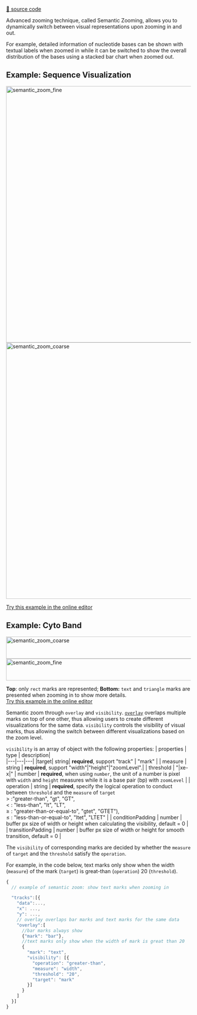 [:link: source code](https://github.com/gosling-lang/gosling.js/blob/43626eaf21417bf36128a405dceeaa6ee00d0851/src/core/gosling.schema.ts#L278)

Advanced zooming technique, called Semantic Zooming, allows you to dynamically switch between visual representations upon zooming in and out. 

<!-- ![SemanticZoom](https://user-images.githubusercontent.com/9922882/108913415-ebe5a600-75f7-11eb-84a2-2536ae9e8e2c.gif) -->

<!-- [Try this example in the online editor](<https://gosling-lang.github.io/gosling.js/?full=false&spec=(X'titleN'Basic%20Semantic%20Zoom%20Example~X'subtitleN'Zoom%20in%20and%20out%20to%20see%20how%20different%20visual%20encoding%20can%20be%20applied%20depending%20on%20the%20zoom%20level~X'layoutN'linear~%20X'centerRadiusN0.5%2CX'tracksN%5BX*(X**'dataN(-'typeN'multivec~-'urlN'https%3A%2F%2Fresgen.io%2Fapi%2Fv1%2Ftileset_info%2F%3Fd%3DUvVPeLHuRDiYA3qwFlm7xQ~-'valueN'y~-'rowN'_~-'columnN'x~-'categoriesN%5B'_'%5D%2C-'binSizeN12X**)%25markN'rect~X**'x%26start%22xe%26end%22styleN('outlineN'black~%20'outlineWidthN1)%25widthN620%25heightN130%2C%0AX**'overlayN%5BKE79F00MJGO800000IjK57B4E9MJGO80000I%24O800000IjK029F73MJGO8000I%24O80000IjK0072B2MJGO800I%24O8000IjKD45E00MJGO80I%24O800IjKCB7AA7MJGO8I%24O80I*)-*%5D-)X**%5DX*)X%5D%0A)*%20%20-X***8*'targetN'mark~-***'thresholdN1000I%2C-***'measure!*'zoomLevel'-*J-**(-***'operationN'K-(-*'colorN('valueN'%23M')%2C-*'visibilityN%5BN!%20OT~-**X%0A*j*)-*%5D-)%2C~'%2C%22~%20'typeN'genomic')%25%24*)%2CJL%25%2CX**'%26N('fieldN'%01%26%25%24%22~jXONMKJI8-*_>) -->

For example, detailed information of nucleotide bases can be shown with textual labels when zoomed in while it can be switched to show the overall distribution of the bases using a stacked bar chart when zoomed out.

## Example: Sequence Visualization
<img src="https://raw.githubusercontent.com/gosling-lang/gosling-docs/master/images/semantic_zoom_1.png" alt="semantic_zoom_fine" width="700">

<img src="https://raw.githubusercontent.com/gosling-lang/gosling-docs/master/images/semantic_zoom_0.png" alt="semantic_zoom_coarse" width="700">  

[Try this example in the online editor](<https://gosling-lang.github.io/gosling.js/?gist=wangqianwen0418/aa231b87458369ea53d071ad59c81812>)

## Example: Cyto Band
<img src="https://raw.githubusercontent.com/gosling-lang/gosling-docs/master/images/semantic_zoom_2.png" alt="semantic_zoom_coarse" height="60" width="700">  

<img src="https://raw.githubusercontent.com/gosling-lang/gosling-docs/master/images/semantic_zoom_3.png" alt="semantic_zoom_fine" height="60" width="700"> 

**Top**: only `rect` marks are represented; **Bottom:** `text` and `triangle` marks are presented when zooming in to show more details.  
[Try this example in the online editor](<https://gosling-lang.github.io/gosling.js/?gist=wangqianwen0418/509f253bf1b815d225f593218ee13211>)


Semantic zoom through `overlay` and `visibility`.
[`overlay`](https://github.com/gosling-lang/gosling-docs/blob/master/docs/Composition.md#overlaid-tracks) overlaps multiple marks on top of one other, thus allowing users to create different visualizations for the same data.
`visibility` controls the visibility of visual marks, thus allowing the switch between different visualizations based on the zoom level.

`visibility` is an array of object with the following properties:
| properties  | type  | description|   
|---|---|---|
|target| string| **required**, support "track" \| "mark" |
| measure | string | **required**, support "width"\|"height"\|"zoomLevel".|
| threshold | "\|xe-x\|" \| number | **required**, when using `number`, the unit of a number is pixel with `width` and `height` measures while it is a base pair (bp) with `zoomLevel` |
| operation |  string | **required**, specify the logical operation to conduct between `threshold` and the `measure` of `target`<br/> > :"greater-than", "gt", "GT",<br/> < : "less-than", "lt", "LT", <br/> ≥ : "greater-than-or-equal-to", "gtet", "GTET"), <br/> ≤ : "less-than-or-equal-to", "ltet", "LTET"  |
  | conditionPadding | number | buffer px size of width or height when calculating the visibility, default = 0 |
| transitionPadding | number | buffer px size of width or height for smooth transition, default = 0 |

The `visibility` of corresponding marks are decided by whether the `measure` of `target` and the `threshold` satisfy the `operation`.

For example, in the code below, text marks only show when the width (`measure`) of the mark (`target`) is great-than (`operation`) 20 (`threshold`).

```javascript
{
  // example of semantic zoom: show text marks when zooming in

  "tracks":[{
    "data":...,
    "x": ...,
    "y": ...,
    // overlay overlaps bar marks and text marks for the same data
    "overlay":[
      //bar marks always show
      {"mark": "bar"},
      //text marks only show when the width of mark is great than 20 
      {
        "mark": "text",
        "visibility": [{
          "operation": "greater-than",
          "measure": "width",
          "threshold": "20",
          "target": "mark"
        }] 
      }
    ]
  }]
}
```